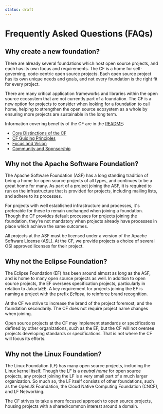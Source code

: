 ```yaml
---
status: draft
---
```


# Frequently Asked Questions (FAQs)

## Why create a new foundation?

There are already several foundations which host open source projects,
and each has its own focus and requirements.
The CF is a home for self-governing, code-centric open source projects.
Each open source project has its own unique needs and goals,
and not every foundation is the right fit for every project.

There are many critical application frameworks and libraries within the open source ecosystem that are not currently part of a foundation.
The CF is a new option for projects to consider when looking for a foundation to call home,
helping to strengthen the open source ecosystem as a whole by ensuring more projects are sustainable in the long term.

Information covering benefits of the CF are in the [README](README.md):

- [Core Distinctions of the CF](README.md#core-distinctions-of-cf)
- [CF Guiding Principles](README.md#our-guiding-principles)
- [Focus and Vision](README.md#cfs-focus-and-vision)
- [Community and Sponsorship](README.md#community-and-sponsorship)

## Why not the Apache Software Foundation?

The Apache Software Foundation (ASF) has a long standing tradition of being a home for open source projects of all types,
and continues to be a great home for many.
As part of a project joining the ASF, it is required to run on the infrastructure that is provided for projects, including mailing lists,
and adhere to its processes.

For projects with well established infrastructure and processes, it's preferable for these to remain unchanged when joining a foundation.
Though the CF provides default processes for projects joining the foundation,
they're not mandatory when projects already have processes in place which achieve the same outcomes.

All projects at the ASF must be licensed under a version of the Apache Software License (ASL).
At the CF, we provide projects a choice of several OSI approved licenses for their project.

## Why not the Eclipse Foundation?

The Eclipse Foundation (EF) has been around almost as long as the ASF, and is home to many open source projects as well.
In addition to open source projects, the EF oversees specification projects, particularly in relation to JakartaEE.
A key requirement for projects joining the EF is naming a project with the prefix _Eclipse_,
to reinforce brand recognition.

At the CF we strive to increase the brand of the project foremost, and the foundation secondarily.
The CF does not require project name changes when joining.

Open source projects at the CF may implement standards or specifications defined by other organizations,
such as the EF, but the CF will not oversee projects developing standards or specifications.
That is not where the CF will focus its efforts.

## Why not the Linux Foundation?

The Linux Foundation (LF) has many open source projects, including the Linux kernel itself.
Though the LF is a _neutral home_ for open source projects,
any project joining the LF is a very small part of a much larger organization.
So much so, the LF itself consists of other foundations,
such as the OpenJS Foundation, the Cloud Native Computing Foundation (CNCF), and LF Networking.

The CF strives to take a more focused approach to open source projects,
housing projects with a shared/common interest around a domain.
